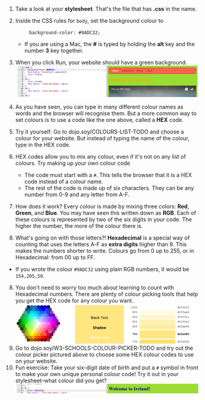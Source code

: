 1. Take a look at your **stylesheet**. That's the file that has **.css** in the name.
2. Inside the CSS rules for `body`, set the background colour to
   ```
        background-color: #9ADC32;
   ```

   * If you are using a Mac, the **\#** is typed by holding the **alt** key and the number **3** key together.
3. When you click Run, your website should have a green background. ![](assets/HexColorFirstGreen.png)
4. As you have seen, you can type in many different colour names as words and the browser will recognise them. But a more common way to set colours is to use a code like the one above, called a **HEX** code.
5. Try it yourself: Go to dojo.soy/COLOURS-LIST-TODO and choose a colour for your website. But instead of typing the name of the colour, type in the HEX code.
6. HEX codes allow you to mix any colour, even if it's not on any list of colours. Try making up your own colour code
   * The code must start with a `#`. This tells the browser that it is a HEX code instead of a colour name.
   * The rest of the code is made up of six characters. They can be  any number from 0-9 and any letter from A-F.
7. How does it work? Every colour is made by mixing three colors: **Red**, **Green**, and **Blue**. You may have seen this written down as **RGB**. Each of these colours is represented by two of the six digits in your code. The higher the number, the more of the colour there is.
8. What's going on with those letters?! **Hexadecimal** is a special way of counting that uses the letters A-F as **extra digits** higher than 9. This makes the numbers shorter to write. Colours go from 0 up to 255, or in Hexadecimal: from 00 up to FF.
 * If you wrote the colour `#9ADC32` using plain RGB numbers, it would be `154,205,50`.
8. You don't need to worry too much about learning to count with Hexadecimal numbers. There are plenty of colour picking tools that help you get the HEX code for any colour you want. ![](assets/W3ColorPicker.png)
9. Go to dojo.soy/W3-SCHOOLS-COLOUR-PICKER-TODO and try out the colour picker pictured above to choose some HEX colour codes to use on your website.
6. Fun exercise: Take your six-digit date of birth and put a `#` symbol in front to make your own unique personal colour code! Try it out in your stylesheet–what colour did you get? ![](assets/HexColorDOB.png)



